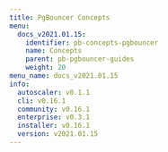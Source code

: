 ```yaml
---
title: PgBouncer Concepts
menu:
  docs_v2021.01.15:
    identifier: pb-concepts-pgbouncer
    name: Concepts
    parent: pb-pgbouncer-guides
    weight: 20
menu_name: docs_v2021.01.15
info:
  autoscaler: v0.1.1
  cli: v0.16.1
  community: v0.16.1
  enterprise: v0.3.1
  installer: v0.16.1
  version: v2021.01.15
---
```


